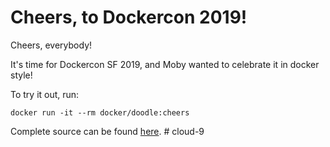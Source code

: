 Cheers, to Dockercon 2019!
==========================

Cheers, everybody!

It's time for Dockercon SF 2019, and Moby wanted to celebrate it in docker style!

To try it out, run:

`docker run -it --rm docker/doodle:cheers`

Complete source can be found [here](https://github.com/docker/doodle).
#   c l o u d - 9  
 